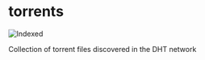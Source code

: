 torrents 
========
![Indexed](https://img.shields.io/badge/indexed-44511-blue)

Collection of torrent files discovered in the DHT network
